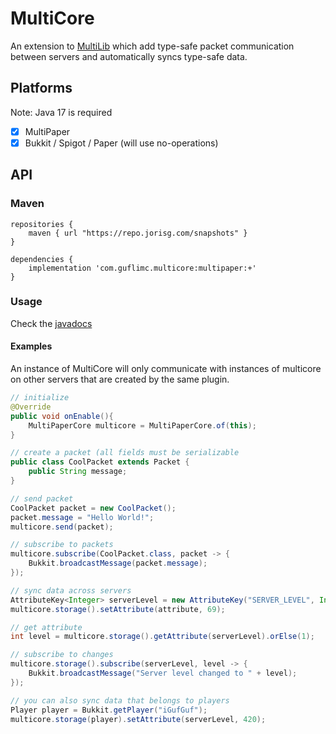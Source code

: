 # MultiCore

An extension to [MultiLib](https://github.com/MultiPaper/MultiLib) which add type-safe packet communication between servers and
automatically syncs type-safe data.

## Platforms
Note: Java 17 is required

* [x] MultiPaper
* [x] Bukkit / Spigot / Paper (will use no-operations)

## API

### Maven
```
repositories {
    maven { url "https://repo.jorisg.com/snapshots" }
}

dependencies {
    implementation 'com.guflimc.multicore:multipaper:+'
}
```

### Usage

Check the [javadocs](https://guflimc.github.io/MultiCore/)

#### Examples

An instance of MultiCore will only communicate with instances of multicore on other servers that are created by the same plugin.

```java
// initialize
@Override
public void onEnable(){
    MultiPaperCore multicore = MultiPaperCore.of(this);
}

// create a packet (all fields must be serializable
public class CoolPacket extends Packet {
    public String message;
}

// send packet
CoolPacket packet = new CoolPacket();
packet.message = "Hello World!";
multicore.send(packet);

// subscribe to packets
multicore.subscribe(CoolPacket.class, packet -> {
    Bukkit.broadcastMessage(packet.message);
});

// sync data across servers
AttributeKey<Integer> serverLevel = new AttributeKey("SERVER_LEVEL", Integer.class);
multicore.storage().setAttribute(attribute, 69);

// get attribute
int level = multicore.storage().getAttribute(serverLevel).orElse(1);

// subscribe to changes
multicore.storage().subscribe(serverLevel, level -> {
    Bukkit.broadcastMessage("Server level changed to " + level);
});

// you can also sync data that belongs to players
Player player = Bukkit.getPlayer("iGufGuf");
multicore.storage(player).setAttribute(serverLevel, 420);
```

